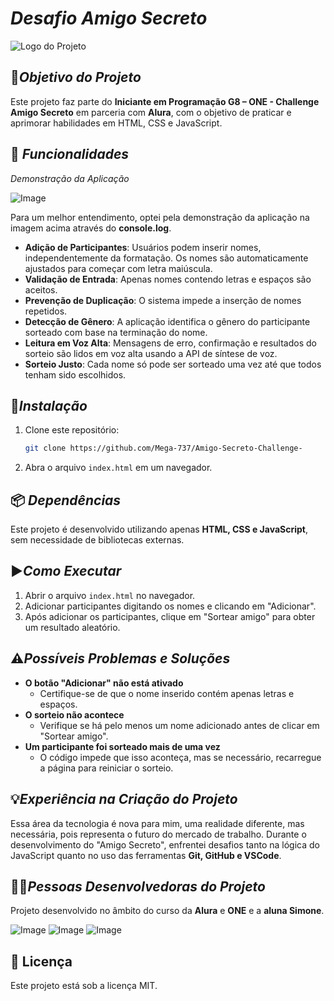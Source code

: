 # ***Desafio Amigo Secreto***

![Logo do Projeto](./1%20Imagem%20Logo%20-%20t%C3%ADtulo%20do%20projeto%20Amigo%20Secreto.jpg)

## 🎯***Objetivo do Projeto***

Este projeto faz parte do **Iniciante em Programação G8 – ONE - Challenge Amigo Secreto** em parceria com **Alura**, com o objetivo de praticar e aprimorar habilidades em HTML, CSS e JavaScript.

## 🚀 ***Funcionalidades***

_Demonstração da Aplicação_ 

![Image](https://github.com/user-attachments/assets/00e66a35-9da5-4b96-8999-7f41bf99152f) 

Para um melhor entendimento, optei pela demonstração da aplicação na imagem acima através do **console.log**.

- **Adição de Participantes**: Usuários podem inserir nomes, independentemente da formatação. Os nomes são automaticamente ajustados para começar com letra maiúscula.
- **Validação de Entrada**: Apenas nomes contendo letras e espaços são aceitos.
- **Prevenção de Duplicação**: O sistema impede a inserção de nomes repetidos.
- **Detecção de Gênero**: A aplicação identifica o gênero do participante sorteado com base na terminação do nome.
- **Leitura em Voz Alta**: Mensagens de erro, confirmação e resultados do sorteio são lidos em voz alta usando a API de síntese de voz.
- **Sorteio Justo**: Cada nome só pode ser sorteado uma vez até que todos tenham sido escolhidos.

## 🔧***Instalação***    

1. Clone este repositório:
   ```sh
   git clone https://github.com/Mega-737/Amigo-Secreto-Challenge-
   ```
2. Abra o arquivo `index.html` em um navegador.

## 📦 ***Dependências***   

Este projeto é desenvolvido utilizando apenas **HTML, CSS e JavaScript**, sem necessidade de bibliotecas externas.

## ▶️***Como Executar***    

1. Abrir o arquivo `index.html` no navegador.
2. Adicionar participantes digitando os nomes e clicando em "Adicionar".
3. Após adicionar os participantes, clique em "Sortear amigo" para obter um resultado aleatório.

## ⚠️***Possíveis Problemas e Soluções*** 

- **O botão "Adicionar" não está ativado**
  - Certifique-se de que o nome inserido contém apenas letras e espaços.
- **O sorteio não acontece**
  - Verifique se há pelo menos um nome adicionado antes de clicar em "Sortear amigo".
- **Um participante foi sorteado mais de uma vez**
  - O código impede que isso aconteça, mas se necessário, recarregue a página para reiniciar o sorteio.

## 💡***Experiência na Criação do Projeto***   

Essa área da tecnologia é nova para mim, uma realidade diferente, mas necessária, pois representa o futuro do mercado de trabalho. Durante o desenvolvimento do "Amigo Secreto", enfrentei desafios tanto na lógica do JavaScript quanto no uso das ferramentas **Git, GitHub e VSCode**.

## 👩‍💻***Pessoas Desenvolvedoras do Projeto***

Projeto desenvolvido no âmbito do curso da **Alura** e **ONE** e a **aluna Simone**.

![Image](https://github.com/user-attachments/assets/31f5df64-bf65-4e5e-8d25-b033cb4a5bea)
![Image](https://github.com/user-attachments/assets/446db769-8a68-4016-adb1-31011880a6d6)
![Image](https://github.com/user-attachments/assets/df8383a5-3542-4450-b24f-6afbd56a1317)


## 📜 Licença
Este projeto está sob a licença MIT.
